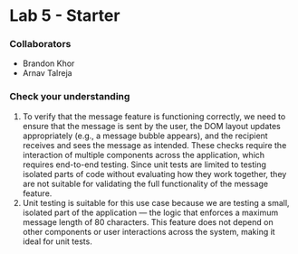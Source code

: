 # Lab 5 - Starter
### Collaborators
- Brandon Khor <br>
- Arnav Talreja
### Check your understanding
1. To verify that the message feature is functioning correctly, we need to ensure that the message is sent by the user, the DOM layout updates appropriately (e.g., a message bubble appears), and the recipient receives and sees the message as intended. These checks require the interaction of multiple components across the application, which requires end-to-end testing. Since unit tests are limited to testing isolated parts of code without evaluating how they work together, they are not suitable for validating the full functionality of the message feature.
2. Unit testing is suitable for this use case because we are testing a small, isolated part of the application — the logic that enforces a maximum message length of 80 characters. This feature does not depend on other components or user interactions across the system, making it ideal for unit tests.
